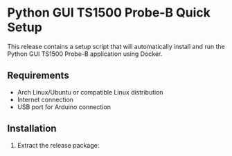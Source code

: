 # Python GUI TS1500 Probe-B Quick Setup

This release contains a setup script that will automatically install and run the Python GUI TS1500 Probe-B application using Docker.

## Requirements
- Arch Linux/Ubuntu or compatible Linux distribution
- Internet connection
- USB port for Arduino connection

## Installation

1. Extract the release package:
